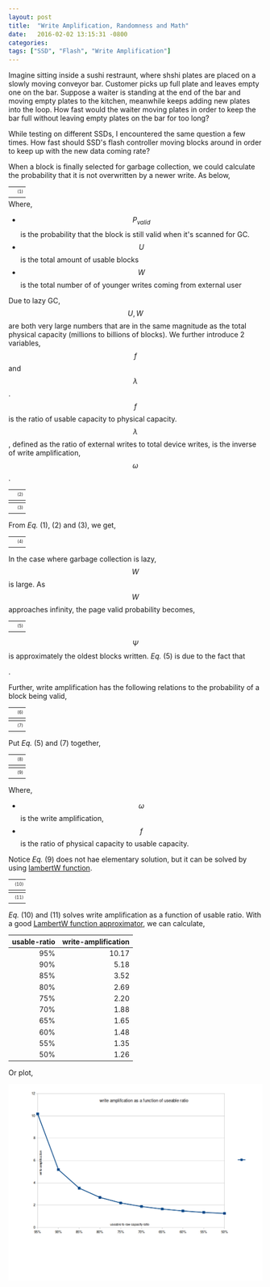 ```yaml
---
layout: post
title:  "Write Amplification, Randomness and Math"
date:   2016-02-02 13:15:31 -0800
categories:
tags: ["SSD", "Flash", "Write Amplification"]
---
```


<style>
    table.numbered-equation { width:99%;  text-align: center; vertical-align: middle;
        margin-top:0.5em; margin-bottom:0.5em; line-height: 2em; font-size: 60%; }
    td.equation-number { text-align:right; width:2em; }
</style>

Imagine sitting inside a sushi restraunt, where shshi plates are placed on a slowly moving conveyor bar. Customer picks up full plate and leaves empty one on the bar. Suppose a waiter is standing at the end of the bar and moving empty plates to the kitchen, meanwhile keeps adding new plates into the loop. How fast would the waiter moving plates in order to keep the bar full without leaving empty plates on the bar for too long?

While testing on different SSDs, I encountered the same question a few times.
How fast should SSD's flash controller moving blocks around in order to keep up with the new data coming rate?

When a block is finally selected for garbage collection, we could calculate
the probability that it is not overwritten by a newer write. As below,

<table class="numbered-equation" cellpadding="0" cellspacing="0">
    <tr>
        <td>
            <script type="math/tex; mode=display">
            P_{valid}=(1-\frac{1}{U})^W
            </script>
        </td>
        <td class="equation-number">
            (1)
        </td>
    </tr>
</table>
Where,

- $$P_{valid}$$ is the probability that the block is still valid when it's
scanned for GC.
- $$U$$ is the total amount of usable blocks
- $$W$$ is the total number of of younger writes coming from external user

Due to lazy GC, $$U, W$$ are both very large numbers that are in the same
magnitude as the total physical capacity (millions to billions of blocks).
We further introduce 2 variables, $$f$$ and $$\lambda$$. $$f$$
 is the ratio of usable capacity to physical capacity. $$\lambda$$,
defined as the ratio of external writes to total device writes, is the
inverse of write amplification, $$\omega$$.

<table class="numbered-equation" cellpadding="0" cellspacing="0">
    <tr>
        <td>
            <script type="math/tex; mode=display">
            U=fS
            </script>
        </td>
        <td class="equation-number">
            (2)
        </td>
    </tr>
</table>

<table class="numbered-equation" cellpadding="0" cellspacing="0">
    <tr>
        <td>
            <script type="math/tex; mode=display">
            W=\lambda S=\frac{S}{\omega}
            </script>
        </td>
        <td class="equation-number">
            (3)
        </td>
    </tr>
</table>

From _Eq._ (1), (2) and (3), we get,

<table class="numbered-equation" cellpadding="0" cellspacing="0">
    <tr>
        <td>
            <script type="math/tex; mode=display">
            P_{valid}=(1-\frac{1}{U})^W=
            (1-\frac{\lambda}{f}\frac{1}{\lambda S})^{\lambda S}=
            (1-\frac{\lambda}{f}\frac{1}{W})^W
            </script>
        </td>
        <td class="equation-number">
            (4)
        </td>
    </tr>
</table>

In the case where garbage collection is lazy, $$W$$ is large. As $$W$$
approaches infinity, the page valid probability becomes,

<table class="numbered-equation" cellpadding="0" cellspacing="0">
    <tr>
        <td>
            <script type="math/tex; mode=display">
            \Psi=\lim_{W \to \infty} P_{valid}=\lim_{W \to \infty}(1-\frac{\lambda}{f}\frac{1}{W})^W=e^{-\frac{\lambda}{f}}
            </script>
        </td>
        <td class="equation-number">
            (5)
        </td>
    </tr>
</table>

$$\Psi$$ is approximately the oldest blocks written. _Eq._ (5) is due to the fact that
<script type="math/tex"> \lim_{n \to \infty} (1+\frac{k}{n})^n = e^k</script>.
Further, write amplification has the following relations to the probability of
a block being valid,

<table class="numbered-equation" cellpadding="0" cellspacing="0">
    <tr>
        <td>
            <script type="math/tex; mode=display">
            \omega=\frac{1}{\lambda}=\frac{1}{1-\Psi}
            </script>
        </td>
        <td class="equation-number">
            (6)
        </td>
    </tr>
</table>

<table class="numbered-equation" cellpadding="0" cellspacing="0">
    <tr>
        <td>
            <script type="math/tex; mode=display">
            \Psi=1-\lambda
            </script>
        </td>
        <td class="equation-number">
            (7)
        </td>
    </tr>
</table>

Put _Eq._ (5) and (7) together,

<table class="numbered-equation" cellpadding="0" cellspacing="0">
    <tr>
        <td>
            <script type="math/tex; mode=display">
            1-\lambda=e^{-\frac{\lambda}{f}}
            </script>
        </td>
        <td class="equation-number">
            (8)
        </td>
    </tr>
</table>

<table class="numbered-equation" cellpadding="0" cellspacing="0">
    <tr>
        <td>
            <script type="math/tex; mode=display">
            1-\frac{1}{\omega}=e^{-\frac{1}{f\omega}}
            </script>
        </td>
        <td class="equation-number">
            (9)
        </td>
    </tr>
</table>

Where,

- $$\omega$$ is the write amplification,
- $$f$$ is the ratio of physical capacity to usable capacity.

Notice _Eq._ (9) does not hae elementary solution, but it can be solved by
using [lambertW function][lamberW].

<table class="numbered-equation" cellpadding="0" cellspacing="0">
    <tr>
        <td>
            <script type="math/tex; mode=display">
            \omega=\frac{\zeta}{\zeta-W(\zeta e^\zeta)}
            </script>
        </td>
        <td class="equation-number">
            (10)
        </td>
    </tr>
</table>

<table class="numbered-equation" cellpadding="0" cellspacing="0">
    <tr>
        <td>
            <script type="math/tex; mode=display">
            \zeta=-\frac{1}{f}
            </script>
        </td>
        <td class="equation-number">
            (11)
        </td>
    </tr>
</table>

_Eq._ (10) and (11) solves write amplification as a function of usable 
ratio. With a good [LambertW function approximator][approx], we can
calculate,

| usable-ratio | write-amplification |
|--------------:| ------------------: |
| 95%           | 10.17               |
| 90%           | 5.18                |
| 85%           | 3.52                |
| 80%           | 2.69                |
| 75%           | 2.20                |
| 70%           | 1.88                |
| 65%           | 1.65                |
| 60%           | 1.48                |
| 55%           | 1.35                |
| 50%           | 1.26                |

Or plot,

<img alt="write amp to usable ratio" width="800" src="/assets/wa.png"/>

[lamberW]: https://en.wikipedia.org/wiki/Lambert_W_function
[approx]:  http://keithbriggs.info/software/LambertW.c
[w2f]:     /assets/wa.png
